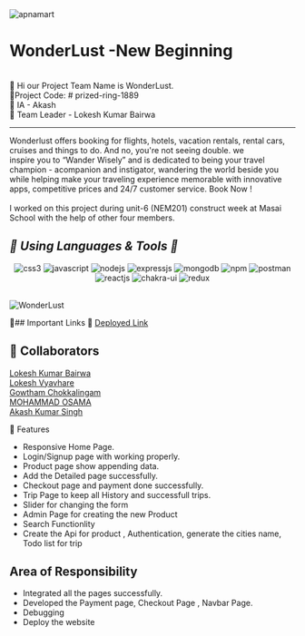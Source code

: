 
<img align="center" src="https://prized-ring-1889.netlify.app/travel.gif" alt="apnamart" />
 <h1> WonderLust -New Beginning </h1>
<br/>
🎯 Hi our Project Team Name is WonderLust. 
<br/>
🎯Project Code: # prized-ring-1889
<br/>
🎯 IA - Akash
<br/>
🎯 Team Leader - Lokesh Kumar Bairwa
<hr>
 Wonderlust offers booking for flights, hotels, vacation rentals, rental cars, cruises and things to do. And no, you're not seeing double.
 we <br/> inspire you to “Wander Wisely” and is dedicated to being your travel champion - acompanion and instigator, wandering the world beside you
<br/>
while helping make your traveling experience memorable with innovative apps, competitive prices and 24/7 customer service. Book Now !
<br/>
<br/>
I worked on this project during unit-6 (NEM201) construct week at Masai School with the help of other four members.

<h2><i>🎯 Using Languages & Tools 🧰</i></h2>
<p align="center">
    <img src="https://img.shields.io/badge/CSS3-1572B6?style=for-the-badge&logo=css3&logoColor=white" alt="css3" />
    <img src="https://img.shields.io/badge/JavaScript-323330?style=for-the-badge&logo=javascript&logoColor=F7DF1E" alt="javascript" />
    <img src="https://img.shields.io/badge/Node.js-339933?style=for-the-badge&logo=nodedotjs&logoColor=white" alt="nodejs" />
    <img src="https://img.shields.io/badge/Express.js-000000?style=for-the-badge&logo=express&logoColor=white" alt="expressjs" />
    <img src="https://img.shields.io/badge/MongoDB-4EA94B?style=for-the-badge&logo=mongodb&logoColor=white" alt="mongodb" />
    <img src="https://img.shields.io/badge/npm-CB3837?style=for-the-badge&logo=npm&logoColor=white" alt="npm" />
    <img src="https://img.shields.io/badge/Postman-FF6C37?style=for-the-badge&logo=Postman&logoColor=white" alt="postman" />
    <img src="https://img.shields.io/badge/React-20232A?style=for-the-badge&logo=react&logoColor=61DAFB" alt="reactjs" />
   <img src="https://img.shields.io/badge/Chakra%20UI-3bc7bd?style=for-the-badge&logo=chakraui&logoColor=white" alt="chakra-ui" />
   <img src="https://img.shields.io/badge/-Material--UII-blue" alt="redux" />
 </p>
<br>

<img src="https://tpc.googlesyndication.com/simgad/16504752563993428365?" alt="WonderLust" />

🎯## Important Links 🔗 
<a href="https://prized-ring-1889.netlify.app/">Deployed Link</a>
<br>

## 👯 Collaborators
<a href="https://github.com/Lokesh777">Lokesh Kumar Bairwa</a><br>
<a href="https://github.com/LV-23">Lokesh Vyavhare</a><br>
<a href="https://github.com/Gowtham-Chokkalingam">Gowtham Chokkalingam</a><br>
<a href="https://github.com/osamakhan9">MOHAMMAD OSAMA</a><br>
<a href="https://github.com/itsAkash12">Akash Kumar Singh</a><br>




🎯 Features
- Responsive Home Page.
- Login/Signup page with working properly.
- Product page show appending data.
- Add the Detailed page successfully.
- Checkout page and payment done successfully. 
- Trip Page to keep all History and successfull trips.
- Slider for changing the form
- Admin Page for creating the new Product 
- Search Functionlity
- Create the Api for product , Authentication, generate the cities name, Todo list for trip 


## Area of Responsibility

- Integrated all the pages successfully.
- Developed the Payment page, Checkout Page , Navbar Page.
- Debugging
- Deploy the website

